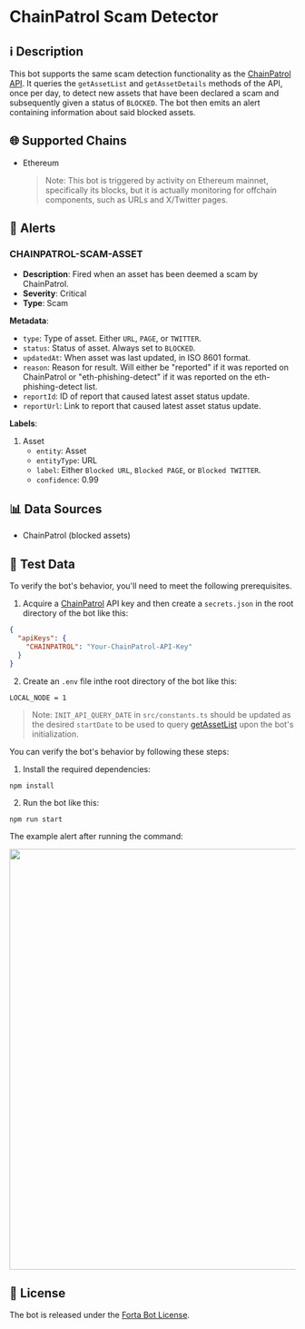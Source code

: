 # ChainPatrol Scam Detector

## ℹ️ Description

This bot supports the same scam detection functionality as the [ChainPatrol API](https://chainpatrol.io/docs/external-api/overview). It queries the `getAssetList` and `getAssetDetails` methods of the API, once per day, to detect new assets that have been declared a scam and subsequently given a status of `BLOCKED`. The bot then emits an alert containing information about said blocked assets.

## 🌐 Supported Chains

- Ethereum
  > Note: This bot is triggered by activity on Ethereum mainnet, specifically its blocks, but it is actually monitoring for offchain components, such as URLs and X/Twitter pages.

## 🚨 Alerts

### CHAINPATROL-SCAM-ASSET

- **Description**: Fired when an asset has been deemed a scam by ChainPatrol.
- **Severity**: Critical
- **Type**: Scam

**Metadata**:

- `type`: Type of asset. Either `URL`, `PAGE`, or `TWITTER`.
- `status`: Status of asset. Always set to `BLOCKED`.
- `updatedAt`: When asset was last updated, in ISO 8601 format.
- `reason`: Reason for result. Will either be "reported" if it was reported on ChainPatrol or "eth-phishing-detect" if it was reported on the eth-phishing-detect list.
- `reportId`: ID of report that caused latest asset status update.
- `reportUrl`: Link to report that caused latest asset status update.

**Labels**:

1. Asset
   - `entity`: Asset
   - `entityType`: URL
   - `label`: Either `Blocked URL`,  `Blocked PAGE`, or `Blocked TWITTER`.
   - `confidence`: 0.99

## 📊 Data Sources

- ChainPatrol (blocked assets)

## 🧪 Test Data

To verify the bot's behavior, you'll need to meet the following prerequisites.

1. Acquire a [ChainPatrol](https://chainpatrol.io/) API key and then create a `secrets.json` in the root directory of the bot like this:

```json
{
  "apiKeys": {
    "CHAINPATROL": "Your-ChainPatrol-API-Key"
  }
}
```

2. Create an `.env` file inthe root directory of the bot like this:

```
LOCAL_NODE = 1
```

> Note: `INIT_API_QUERY_DATE` in `src/constants.ts` should be updated as the desired `startDate` to be used to query [getAssetList](https://chainpatrol.io/docs/external-api/asset-list) upon the bot's initialization.

You can verify the bot's behavior by following these steps:

1. Install the required dependencies:

```
npm install
```

2. Run the bot like this:

```
npm run start
```

The example alert after running the command:

<img src="https://raw.githubusercontent.com/forta-network/starter-kits/tree/main/chain-patrol-ts/images/alert-findings.png" width="1134" height="741">

## 📜 License

The bot is released under the [Forta Bot License](https://github.com/NethermindEth/Forta-Agents/victim-loss-identifier/blob/main/LICENSE.md).